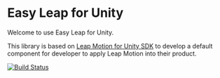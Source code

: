 # Easy Leap for Unity
Welcome to use Easy Leap for Unity.

This library is based on [Leap Motion for Unity SDK](https://developer.leapmotion.com/downloads/unity) to develop a default component for developer to apply Leap Motion into their product.

[![Build Status](http://www.badeggstudio.com/wp-content/uploads/2015/03/Unity_Logo-150x150.png)](https://travis-ci.org/leapmotion/leapjs)
